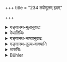 +++
title = "234 तपोमूलम् इदम्"

+++

<details><summary>गङ्गानथ-मूलानुवादः</summary>

All happiness among gods and men has been declared by the wise ones to whom the Veda was revealed to have austerity for its source, austerity for its middle and austerity for its end.—(234)
</details>

<details><summary>मेधातिथिः</summary>

मनुष्यलोके यत् सुखम् आभिमानीकं जनपदैश्वर्यादि, यच् चैहिकम् अरोगित्वादि, यच् च साम्सर्गिकं धनपुत्रादि संपत्, यथाभिमतकान्तादिविषयोपभोगलक्षणम् ऐन्द्रियकम्, यच् च वेदेषु "मनुष्याणां शतम् आनन्दाः स एक आजानदेवेषु" (बाउ ४.३.३३) इत्यादि, तस्य **सर्वस्य तपोमूलं** उत्पत्तिकारणम् । **तपोमध्यम्** उत्पन्नस्य स्थितिर् मध्यावस्था । **अन्तो** ऽवसानम् । तदपेक्षयेति वेदविदां दर्शनम् । यथैव कर्मणि स्वर्गग्रामाद्यभिप्रेतफलसाधनान्य् एवं तपो विज्ञेयम् ॥ ११.२३४ ॥
</details>

<details><summary>गङ्गानथ-भाष्यानुवादः</summary>

In the world of men whatever ‘*happiness*’—in the form of glory of lordship over men and countries and so forth—or *physical*, in the form of good health and the like,—or *social*, such as that obtained from wealth, children and so forth—or the *sensual*, in the form of pleasures derived from the wife and others;—and also that of the gods,—what has been described in the Veda, in such passages as ‘hundred pleasures of men constitute one pleasure of the gods’;—of all this austerity is the ‘*source*,’—the cause of its origin.

Austerity is its ‘*middle*’— The continued existence of a thing is called its ‘*middle*.’

Similarly Austerity is its ‘*end*..’

The view of persons learned in the Veda is that Austerity brings about the same desirable results, in the form of Heaven and other desirable things, as those brought about by the sacrificial and other acts.—(234)
</details>

<details><summary>गङ्गानथ-तुल्य-वाक्यानि</summary>

**(verses 11.234-244)  
**

*Viṣṇu* (95.17).—‘What is hard to follow, hard to reach, remote, or hard
to do,—all that may be accomplished by devotion.’
</details>

<details><summary>भारुचिः</summary>

देवस्य तावत् सुखस्याणिमादेः, मानुषस्य च शब्दाद्युपभोगस्य, गन्धर्वविध्याधरादिसुखस्य च **तप** एवेत्य् अवस्था कारणम् ॥ ११.२३२ ॥
</details>

<details><summary>Bühler</summary>

235	All the bliss of gods and men is declared by the sages to whom the Veda was revealed, to have austerity for its root, austerity for its middle, and austerity for its end.
</details>
